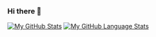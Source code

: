 ### Hi there 👋

<!--
**ahmadilham22/ahmadilham22** is a ✨ _special_ ✨ repository because its `README.md` (this file) appears on your GitHub profile.

Here are some ideas to get you started:

- 🔭 I’m currently working on ...
- 🌱 I’m currently learning ...
- 👯 I’m looking to collaborate on ...
- 🤔 I’m looking for help with ...
- 💬 Ask me about ...
- 📫 How to reach me: ...
- 😄 Pronouns: ...
- ⚡ Fun fact: ...
-->

[![My GitHub Stats](https://github-readme-stats.vercel.app/api/?username=ahmadilham22&count_private=true&theme=tokyonight&showicons=true)]()
[![My GitHub Language Stats](https://github-readme-stats.vercel.app/api/top-langs/?username=ahmadilham22&langs_count=5&theme=tokyonight)]()

